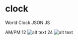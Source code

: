 # clock
 World Clock JSON JS 

AM/PM 12
![alt text](http://url/to/img.png)
24
![alt text](http://url/to/img.png)